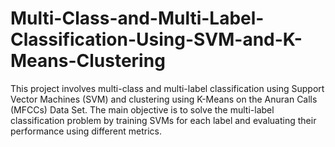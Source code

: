 # Multi-Class-and-Multi-Label-Classification-Using-SVM-and-K-Means-Clustering
This project involves multi-class and multi-label classification using Support Vector Machines (SVM) and clustering using K-Means on the Anuran Calls (MFCCs) Data Set. The main objective is to solve the multi-label classification problem by training SVMs for each label and evaluating their performance using different metrics. 

